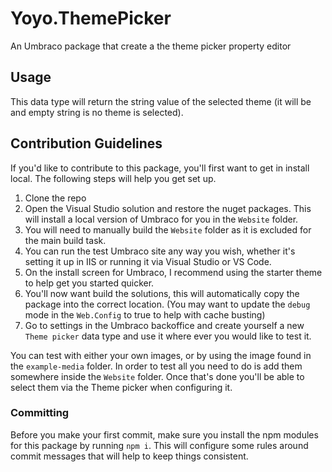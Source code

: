 # Yoyo.ThemePicker

An Umbraco package that create a the theme picker property editor

## Usage

This data type will return the string value of the selected theme (it will be and empty string is no theme is selected).

## Contribution Guidelines

If you'd like to contribute to this package, you'll first want to get in install local. The following steps will help you get set up.

1. Clone the repo
2. Open the Visual Studio solution and restore the nuget packages. This will install a local version of Umbraco for you in the `Website` folder.
3. You will need to manually build the `Website` folder as it is excluded for the main build task.
4. You can run the test Umbraco site any way you wish, whether it's setting it up in IIS or running it via Visual Studio or VS Code.
5. On the install screen for Umbraco, I recommend using the starter theme to help get you started quicker.
6. You'll now want build the solutions, this will automatically copy the package into the correct location. (You may want to update the `debug` mode in the `Web.Config` to true to help with cache busting)
7. Go to settings in the Umbraco backoffice and create yourself a new `Theme picker` data type and use it where ever you would like to test it.

You can test with either your own images, or by using the image found in the `example-media` folder. In order to test all you need to do is add them somewhere inside the `Website` folder. Once that's done you'll be able to select them via the Theme picker when configuring it.

### Committing

Before you make your first commit, make sure you install the npm modules for this package by running `npm i`. This will configure some rules around commit messages that will help to keep things consistent.
